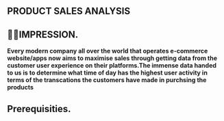 ##         PRODUCT SALES ANALYSIS
## 🙋‍♂️IMPRESSION.
__Every modern company all over the world that operates e-commerce website/apps now aims to maximise sales through getting data from the customer user experience on their platforms.The immense data handed to us is to determine what time of day has the highest user activity in terms of the transcations the customers have made in purchsing the products__
## Prerequisities.
